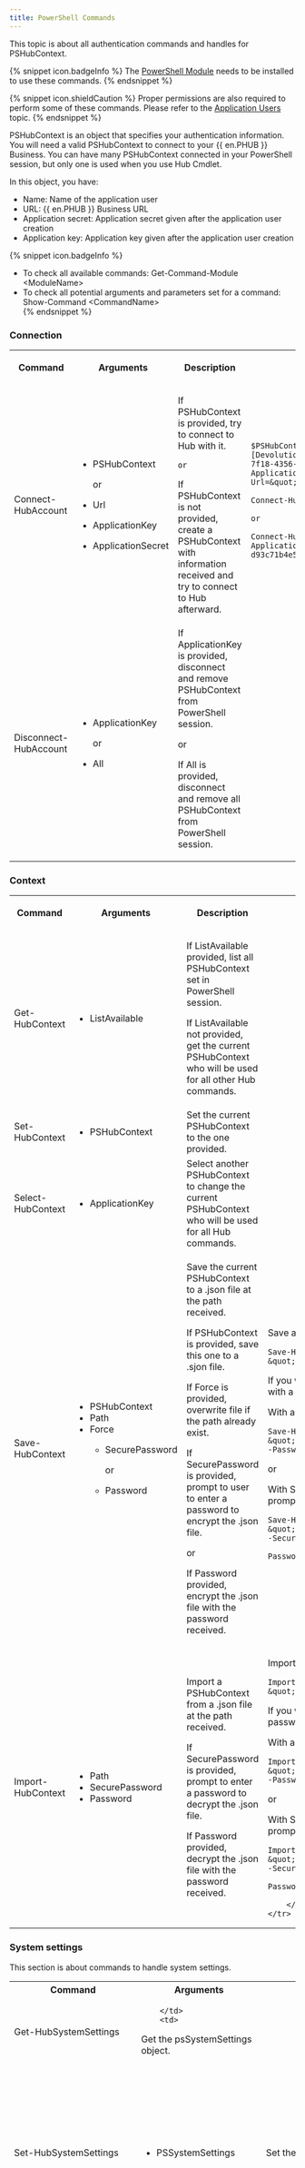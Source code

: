 ```yaml
---
title: PowerShell Commands
---
```

This topic is about all authentication commands and handles for PSHubContext. 

{% snippet icon.badgeInfo %} 
The [PowerShell Module](/hub/powershell-module/overview/) needs to be installed to use these commands. 
{% endsnippet %}
 
{% snippet icon.shieldCaution %} 
Proper permissions are also required to perform some of these commands. Please refer to the [Application Users](Hub_Application_Users) topic. 
{% endsnippet %}
 
PSHubContext is an object that specifies your authentication information. You will need a valid PSHubContext to connect to your {{ en.PHUB }} Business. You can have many PSHubContext connected in your PowerShell session, but only one is used when you use Hub Cmdlet.  

In this object, you have:  

* Name: Name of the application user 
* URL: &#32; {{ en.PHUB }} Business URL 
* Application secret: Application secret given after the application user creation 
* Application key: Application key given after the application user creation  

{% snippet icon.badgeInfo %} 
* To check all available commands: Get-Command-Module &lt;ModuleName&gt;  
* To check all potential arguments and parameters set for a command: Show-Command &lt;CommandName&gt;  
{% endsnippet %}
 
### Connection 

<table>
	<tr>
		<th>

Command 
		</th>
		<th>
Arguments 
		</th>
		<th>
Description 
		</th>
		<th>
Code Example 
		</th>
	</tr>
	<tr>
		<td>
Connect-HubAccount 
		</td>
		<td>
* PSHubContext  

	or  

* Url  
* ApplicationKey  
* ApplicationSecret  
		</td>
		<td>

If PSHubContext is provided, try to connect to Hub with it.  

	or  

If PSHubContext is not provided, create a PSHubContext with information received and try to connect to Hub afterward.  
		</td>
		<td>
```$PSHubContext = [Devolutions.Hub.PowerShell.Entities.PowerShell.PSHubContext]@{ApplicationKey=&quot;24526a88-7f18-4356-95bd-11690f7bc59b;468ce2d5-ea4b-42ff-bc02-d93c71b4e554&quot;; ApplicationSecret=&quot;U4nmdOjqPAcL0GfbvNC2u8e0FCZjhEJFTnn6YHpIZDY=&quot;; Url=&quot;https<area>://&lt;YourPasswordHubUrl&gt;.devolutions.app&quot;} ```  

```Connect-HubAccount -PSHubContext $PSHubContext ```  

	or  

```Connect-HubAccount -Url https<area>://&lt;YourPasswordHubUrl&gt;.devolutions.app -ApplicationKey &quot;24526a88-7f18-4356-95bd-11690f7bc59b;468ce2d5-ea4b-42ff-bc02-d93c71b4e554&quot; -ApplicationSecret U4nmdOjqPAcL0GfbvNC2u8e0FCZjhEJFTnn6YHpIZDY= ```  
		</td>
	</tr>
	<tr>
		<td>
Disconnect-HubAccount 
		</td>
		<td>

* ApplicationKey  

	or  

* All  
		</td>
		<td>
If ApplicationKey is provided, disconnect and remove PSHubContext from PowerShell session.  

or  

If All is provided, disconnect and remove all PSHubContext from PowerShell session.  
		</td>
		<td>
		</td>
	</tr>
</table>

### Context 

<table>
	<tr>
		<th>

Command 
		</th>
		<th>
Arguments 
		</th>
		<th>
Description 
		</th>
		<th>
Code Example 
		</th>
	</tr>
	<tr>
		<td>
Get-HubContext 
		</td>
		<td>
* ListAvailable 
		</td>
		<td>

If ListAvailable provided, list all PSHubContext set in PowerShell session.  

If ListAvailable not provided, get the current PSHubContext who will be used for all other Hub commands. 
		</td>
		<td>
		</td>
	</tr>
	<tr>
		<td>
Set-HubContext 
		</td>
		<td>
* PSHubContext 
		</td>
		<td>
Set the current PSHubContext to the one provided. 
		</td>
		<td>
		</td>
	</tr>
	<tr>
		<td>
Select-HubContext 
		</td>
		<td>
* ApplicationKey 
		</td>
		<td>
Select another PSHubContext to change the current PSHubContext who will be used for all Hub commands. 
		</td>
		<td>
		</td>
	</tr>
	<tr>
		<td>
Save-HubContext 
		</td>
		<td>
* PSHubContext  
* Path  
* Force  
	* SecurePassword  

		or  

	* Password  
		</td>
		<td>
Save the current PSHubContext to a .json file at the path received.  

If PSHubContext is provided, save this one to a .sjon file.  

If Force is provided, overwrite file if the path already exist.  

If SecurePassword is provided, prompt to user to enter a password to encrypt the .json file.  

or  

If Password provided, encrypt the .json file with the password received. 
		</td>
		<td>
Save a standard PSHubContext.  

```Save-HubContext -Path &quot;C:\PATH\TO\YOUR\FILE\file.json&quot;```  

If you want to securely save a PSHubContext with a password, you can do it in 2 ways:  

With a password passed by argument.  

```Save-HubContext -Path &quot;C:\PATH\TO\YOUR\FILE\file.json&quot; -Password &quot;password&quot;```  

or  

With SecurePassword argument, who will prompt the secure password input.  

```Save-HubContext -Path &quot;C:\PATH\TO\YOUR\FILE\file.json&quot; -SecurePassword ```  

```Password: [INSERT YOUR PASSWORD]```  
		</td>
	</tr>
	<tr>
		<td>
Import-HubContext 
		</td>
		<td>
* Path 
* SecurePassword 
* Password 
		</td>
		<td>

Import a PSHubContext from a .json file at the path received.  

If SecurePassword is provided, prompt to enter a password to decrypt the .json file.  

If Password provided, decrypt the .json file with the password received.  
		</td>
		<td>

Import a standard PSHubContext.  

```Import-HubContext -Path &quot;C:\PATH\TO\YOUR\FILE\file.json&quot;```  

If you want to import a file protected by password, you can do it in 2 ways:  

With a password passed by arguments.  

```Import-HubContext -Path &quot;C:\PATH\TO\YOUR\FILE\file.json&quot; -Password &quot;password&quot;```  

or  

With SecurePassword argument, who will prompt the secure password input.  

```Import-HubContext -Path &quot;C:\PATH\TO\YOUR\FILE\file.json&quot; -SecurePassword ```  

```Password: [INSERT YOUR PASSWORD] ```  

		</td>
	</tr>
</table>

### System settings 

This section is about commands to handle system settings. 

<table>
	<tr>
		<th>
Command 
		</th>
		<th>
Arguments 
		</th>
		<th>
Description 
		</th>
		<th>
Code Example 
		</th>
	</tr>
	<tr>
		<td>
Get-HubSystemSettings 
		</td>
		<td>

		</td>
		<td>
Get the psSystemSettings object. 
		</td>
		<td>
		</td>
	</tr>
	<tr>
		<td>
Set-HubSystemSettings 
		</td>
		<td>
* PSSystemSettings 
		</td>
		<td>
Set the system settings provided to Hub. 
		</td>
		<td>

Change some system settings information and save these modifications.  

```$psSystemSettings = Get-HubSystemSettings ```  

```$psSystemSettings.ForceTwoFactorAuthentication = $true ```  

```$psSystemSettings.ExtendedSessionLifespan = &quot;SevenDays&quot; ```  

```$psSystemSettings.SystemPermissions.Users[&quot;33a0253c-2bbf-43a0-9051-fb6adcb5ac7e&quot;].ManageUsersGroups = $false; ```  

```Set-HubSystemSettings -$psSystemSettings $psSystemSettings ```  
		</td>
	</tr>
	<tr>
		<td>
New-HubSystemVaultPermission 
		</td>
		<td>

* UserId  
* Role | SystemVaultPermission  

	or  

* GroupId  
* Role | SystemVaultPermission  
		</td>
		<td>

Add system vault permission provided to system settings. If a user or group already exists , the permission will be overwritten .  

If UserId provided, set a predefined role or set a custom system vault permission to this user.  

or  

If GroupId provided, set a predefined role or set a custom system vault permission to this group.  

		</td>
		<td>
```$newSystemVaultPermission = [Devolutions.Hub.Clients.VaultPermission]@{ AddEntries = $true }```  

```New-HubSystemVaultPermission -UserId 2d9221d6-3cbe-4161-b3aa-387f18a7f8c4 -SystemVaultPermission $newSystemVaultPermission ```  
		</td>
	</tr>
	<tr>
		<td>
Remove-HubSystemVaultPermission 
		</td>
		<td>

* UserId  

	or  

* GroupId  
		</td>
		<td>

If UserId provided, remove this user system vault permission from system settings.  

or  

If GroupId provided, remove this group system vault permission from system settings.  
		</td>
		<td>
		</td>
	</tr>
	<tr>
		<td>
Get-HubSystemVaultPermission 
		</td>
		<td>

* UserId  

	or  

* GroupId  
		</td>
		<td>

If UserId provided, get this user system permission from system settings.  

or  

If GroupId provided, get this group system permission from system settings.  
		</td>
		<td>
```Get a systemVaultPermission from a user to create a new systemVaultPermission with the same permissions(values) ```  

```$systemVaultPermissionFromUserA = Get-HubSystemVaultPermission -UserId 2d9221d6-3cbe-4161-b3aa-387f18a7f8c4 ```  

```New-HubSystemVaultPermission -UserId 152c06cf-cce6-4116-97e1-34aadeab9984 -SystemVaultPermission $systemVaultPermissionFromUserA ```  
		</td>
	</tr>
	<tr>
		<td>
Set-HubSystemVaultPermission 
		</td>
		<td>

* UserId  
* Role | SystemVaultPermission  

	or  

* GroupId  
* Role | SystemVaultPermission  
		</td>
		<td>

Set a system vault permission provided.  

If UserId provided, set a predefined role or set a custom system vault permission to this user.  

or  

If GroupId provided, set a predefined role or set a custom system vault permission to this group.  
		</td>
		<td>
```$systemVaultPermission = Get-HubSystemVaultPermission -UserId 2d9221d6-3cbe-4161-b3aa-387f18a7f8c4 ```  

```$systemVaultPermission.ExecuteEntries = $false; ```  

```Set-HubSystemVaultPermission -UserId 2d9221d6-3cbe-4161-b3aa-387f18a7f8c4 -SystemVaultPermission $systemVaultPermission ```  
		</td>
	</tr>
	<tr>
		<td>
New-HubSystemPermission 
		</td>
		<td>

* SystemPermission  
	* UserId  

		or  

	* GroupId  
		</td>
		<td>

Add system permission provided to system settings  

If UserId provided, set the system permission to this user.  

or  

If GroupId provided, set the system permission to this group.  
		</td>
		<td>

```$newSystemPermission = [Devolutions.Hub.Clients.SystemPermission]@{ AddVaults = $true } ```  

```New-HubSystemPermission -UserId 2d9221d6-3cbe-4161-b3aa-387f18a7f8c4 -SystemPermission $newSystemPermission ```  
		</td>
	</tr>
	<tr>
		<td>
Remove-HubSystemPermission 
		</td>
		<td>
* UserId  

	or  

* GroupId  
		</td>
		<td>

If UserId provided, remove this user system permission from system settings.  

or  

If GroupId provided, remove this group system permission from system settings.  
		</td>
		<td>
		</td>
	</tr>
	<tr>
		<td>
Get-HubSystemPermission 
		</td>
		<td>

* UserId  

	or  

* GroupId  
		</td>
		<td>

If UserId provided, get this user system permission from system settings.  

or  

If GroupId provided, get this group system permission from system settings.  
		</td>
		<td>

Get a systemPermission from a user to create a new systemPermission with the same permissions(values)  

```$systemPermissionFromUserA = Get-HubSystemPermission -UserId 2d9221d6-3cbe-4161-b3aa-387f18a7f8c4 ```  

```New-HubSystemPermission -UserId 152c06cf-cce6-4116-97e1-34aadeab9984 -SystemPermission $systemPermissionFromUserA ```  
		</td>
	</tr>
	<tr>
		<td>
Set-HubSystemPermission 
		</td>
		<td>

* UserId  
* SystemPermission  

	or  

* GroupId 
* SystemPermission 
		</td>
		<td>

Set a system permission provided.  

If UserId provided, set system permission to this user.  

or  

If GroupId provided, set system permission to this group.  
		</td>
		<td>
```$systemPermission = Get-HubSystemPermission -UserId 2d9221d6-3cbe-4161-b3aa-387f18a7f8c4 ```

```$systemPermission.ForcePromptLogin = $false; ```

```Set-HubSystemPermission -UserId 2d9221d6-3cbe-4161-b3aa-387f18a7f8c4 -SystemPermission $systemPermission ```

		</td>
	</tr>
</table>

### Gateway 

This section is about commands to handle Devolutions Gateway. 

<table>
	<tr>
		<th>

Command 
		</th>
		<th>
Arguments 
		</th>
		<th>
Description 
		</th>
		<th>
Code Example 
		</th>
	</tr>
	<tr>
		<td>
New-HubGateway 
		</td>
		<td>
* PsDecryptedGateway 
		</td>
		<td>
Add a new Devolutions Gateway to Hub. 
		</td>
		<td>
```$newDevolutionsGateway = [Devolutions.Hub.PowerShell.Entities.Hub.PSDecryptedGateway]@{ PsMetadata = [Devolutions.Hub.PowerShell.Entities.Hub.PSGatewayMetadata]@{ Name = &apos;Test Gateway From PS&apos; }} ```  

```New-HubGateway -PSDecryptedGateway $newDevolutionsGateway```  
		</td>
	</tr>
	<tr>
		<td>
Remove-HubGateway 
		</td>
		<td>
* GatewayId 
		</td>
		<td>
Remove the Devolutions Gateway with the id provided. 
		</td>
		<td>
		</td>
	</tr>
	<tr>
		<td>
Set-HubGateway 
		</td>
		<td>
* PsDecryptedGateway 
		</td>
		<td>
Set a Devolutions Gateway provided. 
		</td>
		<td>
```$psDecrpytedGateway = Get-HubGateway -GatewayId 4c6fb2dc-f7ba-4089-8bc2-b46b3bdcd1d0 ```  

```$psDecrpytedGateway.PSMetadata.Name = &quot;New Name From PS&quot; ```  

```Set-HubGateway -PSDecryptedGateway $psDecrpytedGateway ```  
		</td>
	</tr>
	<tr>
		<td>
Get-HubGateway 
		</td>
		<td>
* GatewayId 
		</td>
		<td>
Get the Devolutions Gateway with the id provided. 
		</td>
		<td>
		</td>
	</tr>
	<tr>
		<td>
New-HubGatewaySettings 
		</td>
		<td>
		</td>
		<td>
Create new Devolutions Gateway settings. If there are already settings, they will be overwritten. 
		</td>
		<td>
		</td>
	</tr>
	<tr>
		<td>
Set-HubGatewaySettings 
		</td>
		<td>
		</td>
		<td>
Set the Devolutions Gateway settings provided. 
		</td>
		<td>
		</td>
	</tr>
	<tr>
		<td>
Get-HubGatewaySettings 
		</td>
		<td>
		</td>
		<td>
Get the Devolutions Gateway settings. 
		</td>
		<td>
		</td>
	</tr>
</table>

### Vault 

This section is about commands to handle vaults.  

<table>
	<tr>
		<th>
Command 
		</th>
		<th>
Arguments 
		</th>
		<th>
Description 
		</th>
		<th>
Code Example 
		</th>
	</tr>
	<tr>
		<td>
New-HubVault 
		</td>
		<td>

* VaultName  
* VaultDescription  
		</td>
		<td>
Add a new vault. 
		</td>
		<td>
Have the permission to create vault and put name. 
		</td>
	</tr>
	<tr>
		<td>
Remove-HubVault 
		</td>
		<td>
* VaultId 
		</td>
		<td>
Remove this vault from Hub. 
		</td>
		<td>
		</td>
	</tr>
	<tr>
		<td>
Get-HubVault 
		</td>
		<td>
* VaultId 
		</td>
		<td>

If VaultId provided, get the vault by id.  

If VaultId not provided, get all vaults you have access.  
		</td>
		<td>
		</td>
	</tr>
	<tr>
		<td>
Set-HubVault 
		</td>
		<td>
* VaultId  
* PSVault  
		</td>
		<td>
Set vault provided to vault id mentioned. 
		</td>
		<td>

Change some information about a vault and save these modifications.  

```$psVault = Get-HubVault -VaultId 3beb6536-95d2-405b-bc69-70751cc55ca1 ```  

```$psVault.Name = &quot;New RDP Name&quot;; ```  

```$psVault.VaultPermissions.Users[&quot;33a0253c-2bbf-43a0-9051-fb6adcb5ac7e&quot;].ViewPassword = $false; ```  

```Set-HubVault -VaultId 3beb6536-95d2-405b-bc69-70751cc55ca1 -PSVault $psVault ```  
		</td>
	</tr>
	<tr>
		<td>
New-HubVaultPermission 
		</td>
		<td>

* VaultId  
	* UserId  
	* Role | VaultPermission  

		or  

	* GroupId  
	* Role | VaultPermission  
		</td>
		<td>

Add vault permission provided to a specific vault. If a user or group already exists, the permission will be overwritten.  

If UserId provided, set a predefined role or set a custom vault permission to this user.  

If GroupId provided, set a predefined role or set a custom vault permission to this group.  
		</td>
		<td>

With a custom vaultPermission:  

```$newVaultPermission = [Devolutions.Hub.Clients.VaultPermission]@{ AddEntries = $true } ```  

```New-HubVaultPermission -UserId 2d9221d6-3cbe-4161-b3aa-387f18a7f8c4 -VaultPermission $newVaultPermission ```  

or  

With a predefined role:  

```New-HubVaultPermission -UserId 2d9221d6-3cbe-4161-b3aa-387f18a7f8c4 -Role Operators ```
		</td>
	</tr>
	<tr>
		<td>
Remove-HubVaultPermission 
		</td>
		<td>
* VaultId  
	* UserId  

	or  

	* GroupId  
		</td>
		<td>

If UserId provided, remove this user vault permission from specific vault.  

If GroupId provided, remove this group vault permission from specific vault.  
		</td>
		<td>
		</td>
	</tr>
	<tr>
		<td>
Get-HubVaultPermission 
		</td>
		<td>

* VaultId  
	* UserId  

		or  

	* GroupId  
		</td>
		<td>

If UserId provided, get this user vault permission from specific vault.  

If GroupId provided, get this group vault permission from specific vault.  
		</td>
		<td>

Get a vaultPermission from a user to create a new vaultPermission with the same permissions(values).  

```$vaultPermissionFromUserA = Get-HubVaultPermission -VaultId 12ac66eb-7caa-4866-b5fd-5bd59c7f657e -UserId 2d9221d6-3cbe-4161-b3aa-387f18a7f8c4 ```  

```New-HubVaultPermission -UserId 152c06cf-cce6-4116-97e1-34aadeab9984 -VaultPermission $vaultPermissionFromUserA ```  
		</td>
	</tr>
	<tr>
		<td>
Set-HubVaultPermission 
		</td>
		<td>

* VaultId  
	* UserId  
	* Role | VaultPermission  

		or  

	* GroupId  
	* Role | VaultPermission  
		</td>
		<td>

Set a vault permission provided to a specific vault.  

If UserId provided, set a predefined role or set a custom vault permission to this user.  

If GroupId provided, set a predefined role or set a custom vault permission to this group.  
		</td>
		<td>

With a custom vaultPermission:  

```$vaultPermission = Get-HubVaultPermission -VaultId 12ac66eb-7caa-4866-b5fd-5bd59c7f657e -UserId 152c06cf-cce6-4116-97e1-34aadeab9984 ```  

```$vaultPermission.ExecuteEntries = $false; ```  

```Set-HubVaultPermission -VaultId 12ac66eb-7caa-4866-b5fd-5bd59c7f657e -UserId 152c06cf-cce6-4116-97e1-34aadeab9984 -VaultPermission $vaultPermission ```  

or  

With a predefined role:  

```Set-HubVaultPermission -VaultId 12ac66eb-7caa-4866-b5fd-5bd59c7f657e -GroupId 339d1c22-c01b-47ff-b812-74e34f23991f -Role Contributors ```
		</td>
	</tr>
</table>

### User 

This section is about commands to handle users. 

<table>
	<tr>
		<th>

Command 
		</th>
		<th>
Arguments 
		</th>
		<th>
Description 
		</th>
		<th>
Code Example 
		</th>
	</tr>
	<tr>
		<td>
New-HubUser 
		</td>
		<td>
* UserEmail  
* UserLocale  
* IsTemporaryPasswordSendByEmail  
		</td>
		<td>

Add a new Devolutions user or invite an existing Devolutions user.  

If IsTemporaryPasswordSendByEmail provided, the temporary password for new Devolutions user will be sent by email, otherwise, the temporary password is returned.  
		</td>
		<td>
		</td>
	</tr>
	<tr>
		<td>
New-HubOrganizationUser 
		</td>
		<td>
* Email  
* AllowOfflineInRDM  
* UserSendMessageConfiguration  

	or  

* PSInvitation  
		</td>
		<td>

Invite a user from a {{ en.DA }} Organization setted in your Hub.  

If Email, AllowOfflineInRDM and UserSendMessageConfiguration is provided, a single email will be sent.  

If PSInvitation is provided, you can manually set more than one email and assign groups.  

This command will only work if your Hub has activated ***Enable SSO with*** ***{{ en.DA }}*** ***Organization*** and selected a valid {{ en.DA }} Organization.  
		</td>
		<td>

Add with a PSInvitation.  

```$psInvitation = [Devolutions.Hub.PowerShell.Entities.Hub.PSInvitation]@{AllowOfflineInRDM = $true; UserSendMessageConfiguration = [Devolutions.Hub.Clients.UserSendMessagePermission]::MessagesWithEntries; Groups = @(&quot;1f017956-1d36-4787-acaa-22b16c73cce5&quot;); Emails = @(&quot;bob@windjammer.co&quot;);} ```  

```New-HubOrganizationUser -PSInvitation $psInvitation ```
		</td>
	</tr>
	<tr>
		<td>
Remove-HubUser 
		</td>
		<td>
* UserId 
		</td>
		<td>
Remove this user from Hub. 
		</td>
		<td>
		</td>
	</tr>
	<tr>
		<td>
Get-HubUser 
		</td>
		<td>
* UserId 
		</td>
		<td>
If UserId provided, get the user by id.  

If UserId not provided, get all users.  
		</td>
		<td>
		</td>
	</tr>
	<tr>
		<td>
Set-HubUser 
		</td>
		<td>
* UserId 
* PSUser 
		</td>
		<td>
Set user provided to user id mentioned. 
		</td>
		<td>

Disable a user and save.  

```$psUser = Get-HubUser -UserId 321ec891-5674-4be0-aaf1-0c11a62eaf20 ```  

```$psUser.IsEnabled = $false ```  

```Set-HubVault -VaultId 3beb6536-95d2-405b-bc69-70751cc55ca1 -PSVault $psUser ```  
		</td>
	</tr>
</table>

### Group

This section is about commands to handle groups. 

<table>
	<tr>
		<th>
Command 
		</th>
		<th>
Arguments 
		</th>
		<th>
Description 
		</th>
		<th>
Code Example 
		</th>
	</tr>
	<tr>
		<td>
New-HubGroup 
		</td>
		<td>

* GroupName  
* GroupUserIds  
		</td>
		<td>
Add a new group to Hub with users if provided. 
		</td>
		<td>
		</td>
	</tr>
	<tr>
		<td>
Remove-HubGroup 
		</td>
		<td>
* GroupId 
		</td>
		<td>
Remove this group from Hub. 
		</td>
		<td>
		</td>
	</tr>
	<tr>
		<td>
Get-HubGroup 
		</td>
		<td>
* GroupId 
		</td>
		<td>

If GroupId provided, get the group by id.  

If GroupId not provided, get all groups.  
		</td>
		<td>
		</td>
	</tr>
	<tr>
		<td>
Set-HubGroup 
		</td>
		<td>
* GroupId  
* PSGroup  
		</td>
		<td>
Set the group provided to the group id received. 
		</td>
		<td>

Change the name, add a user and save group.  

```$psGroup = Get-HubGroup -GroupId d41b9475-e00a-4f5b-8f25-4d539639dedd ```  

```$psGroup.Name = &quot;New Group Name&quot; ```  

```$psGroup.UserIds.Add(&quot;321ec891-5674-4be0-aaf1-0c11a62eaf20&quot;) ```  

```Set-HubGroup -GroupId d41b9475-e00a-4f5b-8f25-4d539639dedd -$psGroup $psGroup ```  
		</td>
	</tr>
	<tr>
		<td>
Add-HubGroupUser 
		</td>
		<td>
* GroupId  
* UserIds  
		</td>
		<td>
Add user/users to specific group. 
		</td>
		<td>
		</td>
	</tr>
	<tr>
		<td>
Remove-HubGroupUser 
		</td>
		<td>
* GroupId  
* UserIds  
		</td>
		<td>
Remove user/users to specific group. 
		</td>
		<td>
		</td>
	</tr>
</table>

### Entry 

This section is about commands to handle entries. 

<table>
	<tr>
		<th>
Command 
		</th>
		<th>
Arguments 
		</th>
		<th>
Description 
		</th>
		<th>
Code Example 
		</th>
	</tr>
	<tr>
		<td>
New-HubEntry 
		</td>
		<td>

* VaultId  
* PSDecryptedEntry  
		</td>
		<td>
Add a new entry to Hub with PSDecryptedEntry provided to specific vault. 
		</td>
		<td>

```$t = [Devolutions.Hub.PowerShell.Entities.Hub.PSDecryptedEntry]@{ PsMetadata = [Devolutions.Hub.PowerShell.Entities.Hub.PSEntryMetadata]@{ Name = &quot;Test Cred&quot;; ParentId = &quot;9df41856-125a-490a-8589-93afc3059924&quot;; ConnectionType = [Devolutions.Generated.Enums.ConnectionType]::Credential }; Connection = [Devolutions.Generated.Models.Connection]@{ Credentials = [Devolutions.Generated.Models.CredentialsConnection]@{ CredentialType = [Devolutions.Generated.Enums.CredentialResolverConnectionType]::Default; Password = &quot;passworddepowershell&quot; } } } ```  

```New-HubEntry -VaultId d334f44c-fb84-4559-b576-e1e8b68baf65 -Connection $ff ```  
		</td>
	</tr>
	<tr>
		<td>
Remove-HubEntry 
		</td>
		<td>
* VaultId  
* EntryId  
		</td>
		<td>
Remove this entry from specific vault. 
		</td>
		<td>
		</td>
	</tr>
	<tr>
		<td>
Get-HubEntry 
		</td>
		<td>
* VaultId  
* EntryId  
		</td>
		<td>
If EntryId provided, get this entry from a specific vault.  

If EntryId not provided, get all entries from a specific vault.  

Entry(ies) will have passwords sensitive if you have the permission.  
		</td>
		<td>
		</td>
	</tr>
	<tr>
		<td>
Set-HubEntry 
		</td>
		<td>
* VaultId  
* EntryId  
* PSDecryptedEntry  
		</td>
		<td>
Set the PSDecryptedEntry provided to the vault and entry mentioned. 
		</td>
		<td>

Change some information about an entry and save these modifications.  

```$decryptedEntry = Get-HubEntry -VaultId 3beb6536-95d2-405b-bc69-70751cc55ca1 -EntryId eb3b079e-b763-4657-bfac-ec83998015c1 ```  

```$decryptedEntry.PsMetadata.Name = &quot;New RDP Name&quot;; ```  

```$decryptedEntry.Connection.RDP.Password = &quot;new_password&quot;; ```  

```Set-HubEntry -VaultId 3beb6536-95d2-405b-bc69-70751cc55ca1 -EntryId eb3b079e-b763-4657-bfac-ec83998015c1 -PSDecryptedEntry $decryptedEntry ```  
		</td>
	</tr>
	<tr>
		<td>
New-HubEntryPermission 
		</td>
		<td>
* VaultId  
* EntryId  
	* UserId  
	* Role | EntryPermission  

		or 

	* GroupId  
	* Role | EntryPermission  
		</td>
		<td>

Add entry permission provided to a specific entry. If a user or group already exists , the permission will be overwritten .  

If UserId provided, set a predefined role or set a custom entry permission to this user.  

or  

If GroupId provided, set a predefined role or set a custom entry permission to this group.  
		</td>
		<td>

With a custom entryPermission:  

```$newEntryPermission = [Devolutions.Hub.Clients.EntryPermission]@{ EditEntries = $true } ```  

```New-HubEntryPermission -VaultId 12ac66eb-7caa-4866-b5fd-5bd59c7f657e -EntryId cf73b4ea-c1cd-4f53-9b53-f9277a108c56 -UserId 2d9221d6-3cbe-4161-b3aa-387f18a7f8c4 -EntryPermission $newEntryPermission ```  

With a predefined role:  

```New-HubEntryPermission -VaultId 12ac66eb-7caa-4866-b5fd-5bd59c7f657e -EntryId cf73b4ea-c1cd-4f53-9b53-f9277a108c56 -UserId 2d9221d6-3cbe-4161-b3aa-387f18a7f8c4 -Role Opera ```  
		</td>
	</tr>
	<tr>
		<td>
Remove-HubEntryPermission 
		</td>
		<td>
* VaultId  
* EntryId  
	* UserId  

		or  

	* GroupId  
		</td>
		<td>

If UserId provided, remove this user entry permission from specific entry.  

or  

If GroupId provided, remove this group entry permission from specific entry.  
		</td>
		<td>
		</td>
	</tr>
	<tr>
		<td>
Get-HubEntryPermission 
		</td>
		<td>
* VaultId  
* EntryId  
	* UserId  

		or  

	* GroupId  
		</td>
		<td>

If UserId provided, get this user entry permission from specific entry.  

or  

If GroupId provided, get this group entry permission from specific entry.  
		</td>
		<td>

Get a entryPermission from a user to create a new entryPermission with the same permissions(values)  

```$entryPermissionFromUserA = Get-HubEntryPermission -VaultId 12ac66eb-7caa-4866-b5fd-5bd59c7f657e -EntryId cf73b4ea-c1cd-4f53-9b53-f9277a108c56 -UserId 2d9221d6-3cbe-4161-b3aa-387f18a7f8c4  ```

```New-HubEntryPermission -VaultId 12ac66eb-7caa-4866-b5fd-5bd59c7f657e -EntryId cf73b4ea-c1cd-4f53-9b53-f9277a108c56 -UserId 152c06cf-cce6-4116-97e1-34aadeab9984 -EntryPermission $entryPermissionFromUserA ```
		</td>
	</tr>
	<tr>
		<td>
Set-HubEntryPermission 
		</td>
		<td>
* VaultId  
* EntryId  
	* UserId  
	* Role | EntryPermission  

		or  

	* GroupId  
	* Role | EntryPermission  
		</td>
		<td>

Set a entry permission provided to a specific entry.  

If UserId provided, set a predefined role or set a custom entry permission to this user.  

or  

If GroupId provided, set a predefined role or set a custom entry permission to this group.  
		</td>
		<td>

With a custom entryPermission:  

```$entryPermission = Get-HubEntryPermission -VaultId 12ac66eb-7caa-4866-b5fd-5bd59c7f657e -EntryId cf73b4ea-c1cd-4f53-9b53-f9277a108c56 -UserId 152c06cf-cce6-4116-97e1-34aadeab9984```  

```$entryPermission.ViewPassword = $false;```  

```Set-HubEntryPermission -VaultId 12ac66eb-7caa-4866-b5fd-5bd59c7f657e -EntryId cf73b4ea-c1cd-4f53-9b53-f9277a108c56 -UserId 152c06cf-cce6-4116-97e1-34aadeab9984 -EntryPermission $entryPermission  ```  

With a predefined role:  

```Set-HubEntryPermission -VaultId 12ac66eb-7caa-4866-b5fd-5bd59c7f657e -EntryId cf73b4ea-c1cd-4f53-9b53-f9277a108c56 -GroupId 339d1c22-c01b-47ff-b812-74e34f23991f -Role Contributors ```
		</td>
	</tr>
</table>


